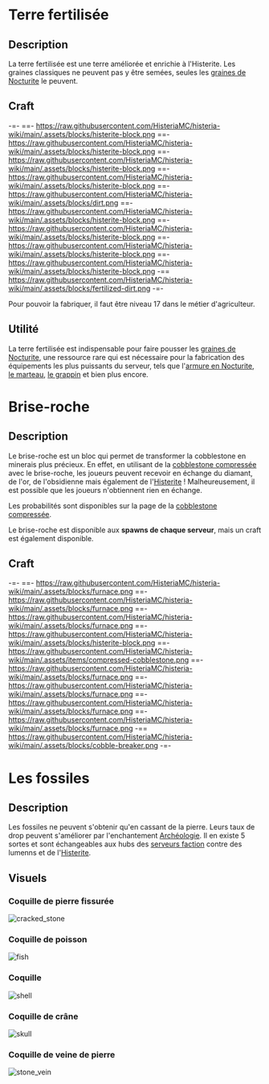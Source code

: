 # Terre fertilisée

## Description
La terre fertilisée est une terre améliorée et enrichie à l'Histerite. Les graines classiques ne peuvent pas y être semées, seules les [graines de Nocturite](https://histeria.fr/wiki/1-ressources/nocturite-ressources) le peuvent.

## Craft
-=-
 ==- https://raw.githubusercontent.com/HisteriaMC/histeria-wiki/main/.assets/blocks/histerite-block.png
 ==- https://raw.githubusercontent.com/HisteriaMC/histeria-wiki/main/.assets/blocks/histerite-block.png
 ==- https://raw.githubusercontent.com/HisteriaMC/histeria-wiki/main/.assets/blocks/histerite-block.png
 ==- https://raw.githubusercontent.com/HisteriaMC/histeria-wiki/main/.assets/blocks/histerite-block.png
 ==- https://raw.githubusercontent.com/HisteriaMC/histeria-wiki/main/.assets/blocks/dirt.png
 ==- https://raw.githubusercontent.com/HisteriaMC/histeria-wiki/main/.assets/blocks/histerite-block.png
 ==- https://raw.githubusercontent.com/HisteriaMC/histeria-wiki/main/.assets/blocks/histerite-block.png
 ==- https://raw.githubusercontent.com/HisteriaMC/histeria-wiki/main/.assets/blocks/histerite-block.png
 ==- https://raw.githubusercontent.com/HisteriaMC/histeria-wiki/main/.assets/blocks/histerite-block.png
 -== https://raw.githubusercontent.com/HisteriaMC/histeria-wiki/main/.assets/blocks/fertilized-dirt.png
-=-

Pour pouvoir la fabriquer, il faut être niveau 17 dans le métier d'agriculteur.

## Utilité
La terre fertilisée est indispensable pour faire pousser les [graines de Nocturite](https://histeria.fr/wiki/1-ressources/nocturite-ressources), une ressource rare qui est nécessaire pour la fabrication des équipements les plus puissants du serveur, tels que l'[armure en Nocturite](https://histeria.fr/wiki/2-équipement/nocturite-armor), [le marteau](https://histeria.fr/wiki/2-équipement/tools), [le grappin](https://histeria.fr/wiki/2-équipement/tools) et bien plus encore.


# Brise-roche

## Description

Le brise-roche est un bloc qui permet de transformer la cobblestone en minerais plus précieux. En effet, en utilisant de la [cobblestone compressée](https://histeria.fr/wiki/1-ressources/other-ressources) avec le brise-roche, les joueurs peuvent recevoir en échange du diamant, de l'or, de l'obsidienne mais également de l'[Histerite](https://histeria.fr/wiki/1-ressources/histerite-ressources) ! Malheureusement, il est possible que les joueurs n'obtiennent rien en échange.

Les probabilités sont disponibles sur la page de la [cobblestone compressée](https://histeria.fr/wiki/1-ressources/other-ressources).

Le brise-roche est disponible aux **spawns de chaque serveur**, mais un craft est également disponible.

## Craft

-=-
 ==- https://raw.githubusercontent.com/HisteriaMC/histeria-wiki/main/.assets/blocks/furnace.png
 ==- https://raw.githubusercontent.com/HisteriaMC/histeria-wiki/main/.assets/blocks/furnace.png
 ==- https://raw.githubusercontent.com/HisteriaMC/histeria-wiki/main/.assets/blocks/furnace.png
 ==- https://raw.githubusercontent.com/HisteriaMC/histeria-wiki/main/.assets/blocks/histerite-block.png
 ==- https://raw.githubusercontent.com/HisteriaMC/histeria-wiki/main/.assets/items/compressed-cobblestone.png
 ==- https://raw.githubusercontent.com/HisteriaMC/histeria-wiki/main/.assets/blocks/furnace.png
 ==- https://raw.githubusercontent.com/HisteriaMC/histeria-wiki/main/.assets/blocks/furnace.png
 ==- https://raw.githubusercontent.com/HisteriaMC/histeria-wiki/main/.assets/blocks/furnace.png
 ==- https://raw.githubusercontent.com/HisteriaMC/histeria-wiki/main/.assets/blocks/furnace.png
 -== https://raw.githubusercontent.com/HisteriaMC/histeria-wiki/main/.assets/blocks/cobble-breaker.png
-=-


# Les fossiles

## Description
Les fossiles ne peuvent s'obtenir qu'en cassant de la pierre. Leurs taux de drop peuvent s'améliorer par l'enchantement [Archéologie](https://histeria.fr/wiki/5-enchantements/archeology). Il en existe 5 sortes et sont échangeables aux hubs des [serveurs faction](https://histeria.fr/wiki/3-gameplay/faction-servers) contre des lumenns et de l'[Histerite](https://histeria.fr/wiki/1-ressources/histerite-ressources).

## Visuels 

### Coquille de pierre fissurée
![cracked_stone](https://raw.githubusercontent.com/HisteriaMC/histeria-wiki/main/.assets/pictures/cracked-stone.png)

### Coquille de poisson
![fish](https://raw.githubusercontent.com/HisteriaMC/histeria-wiki/main/.assets/pictures/fish.png)

### Coquille
![shell](https://raw.githubusercontent.com/HisteriaMC/histeria-wiki/main/.assets/pictures/shell.png)

### Coquille de crâne
![skull](https://raw.githubusercontent.com/HisteriaMC/histeria-wiki/main/.assets/pictures/skull.png)

### Coquille de veine de pierre
![stone_vein](https://raw.githubusercontent.com/HisteriaMC/histeria-wiki/main/.assets/pictures/stone-vein.png)
